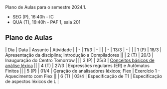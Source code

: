 Plano de Aulas para o semestre 2024.1.

- SEG (P), 16:40h - IC
- QUA (T), 16:40h - PAF 1, sala 201

## Plano de Aulas

| Dia | Data | Assunto | Atividade |
|  -  | 11/3 | - | |
|  -  | 13/3 | - | |
| 1 (P) | 18/3 | Apresentação da disciplina; Introdução a Compiladores ||
| 2 (T) | 20/3 | Inauguração do Centro Tomorrow ||
| 3 (P) | 25/3 | [Conceitos básicos de análise léxica](https://www3.nd.edu/~dthain/compilerbook/chapter3.pdf) ||
| 4 (T) | 27/3 | Expressões regulares (ER) e Autômatos Finitos ||
| 5 (P) | 01/4 | Geração de analisadores léxicos; Flex | Exercício 1 - Aquecimento com Flex ||
| 6 (T) | 03/4 | Especificação de T1 | Especificação de aspectos léxicos de L |

<!--
| 7   | 06/9 | [Conceitos básicos de análise sintática](https://www3.nd.edu/~dthain/compilerbook/chapter4.pdf) | Quiz 4
| 8 (P) | 11/9 | Bison e integração com Flex | Exercício 2 - Aquecimento com Bison
| 9   | 13/9 | Análise sintática descendente | Exercício 3
| 10 (P) | 18/9 | Análise sintática preditiva | Exercício 4
| 11  | 20/9 | Análise LL(1) | Exercício 5, parte 1
| 12  | 25/9 | SBES 2023 | Leitura e exercícios, Entrega de T1
| 13  | 27/9 | SBES 2023 | Leitura e exercícios
| 14 (P) | 02/10 | Bison básico | Exercício 6 - Validador
| 15  | 04/10 | Análise sintática ascendente e SLR | Exercício 5, parte 2 
| 16 (P) | 09/10 | Análise LR(1), LALR(1) e Bison | 
| 17  | 11/10 | Bison e ações semânticas | Exercício 7 - Interpretador 
| 18  | 16/10 | Sem aula | Uso do horário para fazer exercícios
| 19  | 18/10 | Tradução dirigida por sintaxe | Exercício 8 - Avaliador
| 20  | 23/10 | Especificação de T2+T3 | B-Lite (Aspectos sintáticos); Exercício 9 - Gramática para Blite
| 21  | 25/10 | Análise Semântica | 
| 22  | 30/10 | Análise Semântica | 
| 23  | 01/11 | Análise Semântica | 
-->

